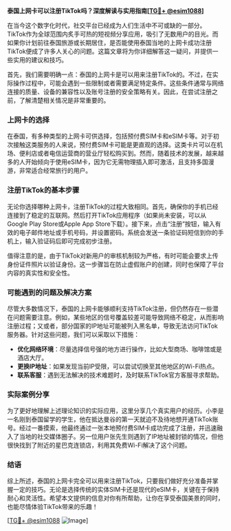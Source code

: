 **泰国上网卡可以注册TikTok吗？深度解读与实用指南[[TG💪+ @esim1088](https://t.me/s/esim1088)]**

在当今这个数字化时代，社交平台已经成为人们生活中不可或缺的一部分。TikTok作为全球范围内炙手可热的短视频分享应用，吸引了无数用户的目光。而如果你计划前往泰国旅游或长期居住，是否能使用泰国当地的上网卡成功注册TikTok便成了许多人关心的问题。这篇文章将为你详细解答这一疑问，并提供一些实用的建议和技巧。

首先，我们需要明确一点：泰国的上网卡是可以用来注册TikTok的。不过，在实际操作过程中，可能会遇到一些限制或者需要满足特定条件。这些条件通常与网络连接的质量、设备的兼容性以及账号注册的安全策略有关。因此，在尝试注册之前，了解清楚相关情况是非常重要的。

### 上网卡的选择

在泰国，有多种类型的上网卡可供选择，包括预付费SIM卡和eSIM卡等。对于初次接触这类服务的人来说，预付费SIM卡可能是更直观的选择。这类卡片可以在机场、便利店或者电信运营商的营业厅轻松购买到。然而，随着技术的发展，越来越多的人开始倾向于使用eSIM卡，因为它无需物理插入即可激活，且支持多国漫游，非常适合经常旅行的用户。

### 注册TikTok的基本步骤

无论你选择哪种上网卡，注册TikTok的过程大致相同。首先，确保你的手机已经连接到了稳定的互联网。然后打开TikTok应用程序（如果尚未安装，可以从Google Play Store或Apple App Store下载）。接下来，点击“注册”按钮，输入有效的电子邮件地址或手机号码，并设置密码。系统会发送一条验证码短信到你的手机上，输入验证码后即可完成初步注册。

值得注意的是，由于TikTok对新用户的审核机制较为严格，有时可能会要求上传身份证件照片以验证身份。这一步骤旨在防止虚假账户的创建，同时也保障了平台内容的真实性和安全性。

### 可能遇到的问题及解决方案

尽管大多数情况下，泰国的上网卡能够顺利支持TikTok注册，但仍然存在一些潜在问题需要注意。例如，某些地区的信号覆盖较差可能导致网络不稳定，从而影响注册过程；又或者，部分国家的IP地址可能被列入黑名单，导致无法访问TikTok服务器。针对这些问题，我们可以采取以下措施：

- **优化网络环境**：尽量选择信号强的地方进行操作，比如大型商场、咖啡馆或是酒店大厅。
- **更换IP地址**：如果发现当前IP受限，可以尝试切换至其他地区的Wi-Fi热点。
- **联系客服**：遇到无法解决的技术难题时，及时联系TikTok官方客服寻求帮助。

### 实际案例分享

为了更好地理解上述理论知识的实际应用，这里分享几个真实用户的经历。小李是一名刚到泰国留学的学生，他在抵达曼谷的第一天就迫不及待地想开通TikTok账号。经过一番摸索，他最终通过一张本地预付费SIM卡成功完成了注册，并迅速融入了当地的社交媒体圈子。另一位用户张先生则遇到了IP地址被封锁的情况，但他很快找到了附近的星巴克连锁店，利用其免费Wi-Fi解决了这个问题。

### 结语

综上所述，泰国的上网卡完全可以用来注册TikTok，只要我们做好充分准备并掌握一定的技巧。无论是选择传统的实体SIM卡还是现代的eSIM卡，关键在于保持耐心和灵活性。希望本文提供的信息对你有所帮助，让你在享受泰国美景的同时，也能尽情体验TikTok带来的乐趣！

[[TG💪+ @esim1088](https://t.me/s/esim1088) ![Image](https://i.postimg.cc/4NQfJmqS/Snipaste-2025-05-13-00-14-12.png)]